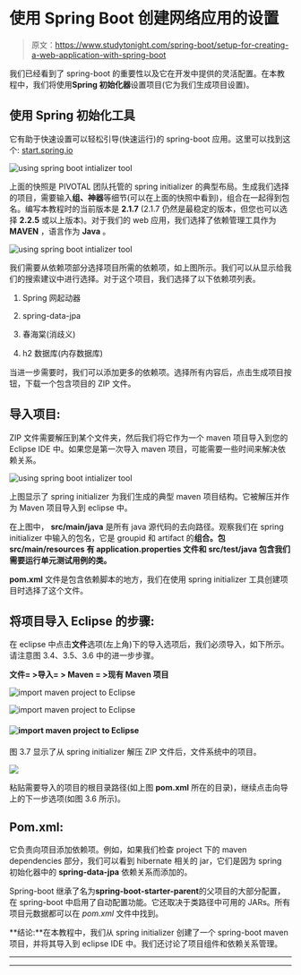 # 使用 Spring Boot 创建网络应用的设置

> 原文：<https://www.studytonight.com/spring-boot/setup-for-creating-a-web-application-with-spring-boot>

我们已经看到了 spring-boot 的重要性以及它在开发中提供的灵活配置。在本教程中，我们将使用**Spring 初始化器**设置项目(它为我们生成项目设置)。

## 使用 Spring 初始化工具

它有助于快速设置可以轻松引导(快速运行)的 spring-boot 应用。这里可以找到这个: [start.spring.io](https://start.spring.io/)

![using spring boot intializer tool](img/118b4094a6450e544201485764e3aec6.png)

上面的快照是 PIVOTAL 团队托管的 spring initializer 的典型布局。生成我们选择的项目，需要输入**组、神器**等细节(可以在上面的快照中看到)，组合在一起得到包名。编写本教程时的当前版本是 **2.1.7** (2.1.7 仍然是最稳定的版本，但您也可以选择 **2.2.5** 或以上版本)。对于我们的 web 应用，我们选择了依赖管理工具作为 **MAVEN** ，语言作为 **Java** 。

![using spring boot intializer tool](img/6a8ee65c3009e3520c12fc5494dc3fb1.png)

我们需要从依赖项部分选择项目所需的依赖项，如上图所示。我们可以从显示给我们的搜索建议中进行选择。对于这个项目，我们选择了以下依赖项列表。

1.  Spring 网起动器

2.  spring-data-jpa

3.  春海棠(消歧义)

4.  h2 数据库(内存数据库)

当进一步需要时，我们可以添加更多的依赖项。选择所有内容后，点击生成项目按钮，下载一个包含项目的 ZIP 文件。

## 导入项目:

ZIP 文件需要解压到某个文件夹，然后我们将它作为一个 maven 项目导入到您的 Eclipse IDE 中。如果您是第一次导入 maven 项目，可能需要一些时间来解决依赖关系。

![using spring boot intializer tool](img/c603547a6059f70e250b56c88ddc2391.png)

上图显示了 spring initializer 为我们生成的典型 maven 项目结构。它被解压并作为 Maven 项目导入到 eclipse 中。

在上图中， **src/main/java** 是所有 java 源代码的去向路径。观察我们在 spring initializer 中输入的包名，它是 groupid 和 artifact 的**组合。包 **src/main/resources** 有 **application.properties** 文件和 **src/test/java** 包含我们需要运行单元测试用例的类。**

**pom.xml** 文件是包含依赖脚本的地方，我们在使用 spring initializer 工具创建项目时选择了这个文件。

## 将项目导入 Eclipse 的步骤:

在 eclipse 中点击**文件**选项(左上角)下的导入选项后，我们必须导入，如下所示。请注意图 3.4、3.5、3.6 中的进一步步骤。

**文件= >导入= > Maven = >现有 Maven 项目**

![import maven project to Eclipse](img/e3edf62fd1ef3f6d04707972bd307c54.png)

![import maven project to Eclipse](img/b6f32de1f2bb4bd33c77112045a696eb.png)

#### ![import maven project to Eclipse](img/b5e1000fa754d5cdc8e4fe9c23503456.png)

图 3.7 显示了从 spring initializer 解压 ZIP 文件后，文件系统中的项目。

![](img/fc122135c8da625237e076da427f85c6.png)

粘贴需要导入的项目的根目录路径(如上图 **pom.xml** 所在的目录)，继续点击向导上的下一步选项(如图 3.6 所示)。

## Pom.xml:

它负责向项目添加依赖项。例如，如果我们检查 project 下的 maven dependencies 部分，我们可以看到 hibernate 相关的 jar，它们是因为 spring 初始化器中的 **spring-data-jpa** 依赖关系而添加的。

Spring-boot 继承了名为**spring-boot-starter-parent**的父项目的大部分配置，在 spring-boot 中启用了自动配置功能。它还取决于类路径中可用的 JARs。所有项目元数据都可以在 *pom.xml* 文件中找到。

**结论:**在本教程中，我们从 spring initializer 创建了一个 spring-boot maven 项目，并将其导入到 eclipse IDE 中。我们还讨论了项目组件和依赖关系管理。

* * *

* * *